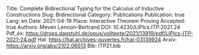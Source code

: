 Title: Complete Bidirectional Typing for the Calculus of Inductive Constructions 
Slug: Bidirectional
Category: Publications
Publication: true
Lang: en
Date: 2021-04-19
Place: Interactive Theorem Proving
Accepted: true
Authors: Meven Lennon-Bertrand
DOI: 10.4230/LIPIcs.ITP.2021.24
Pdf_ex: https://drops.dagstuhl.de/opus/volltexte/2021/13919/pdf/LIPIcs-ITP-2021-24.pdf
Hal: https://hal.archives-ouvertes.fr/hal-03139924
Arxiv: https://arxiv.org/abs/2102.06513
Bib: ITP21.bib